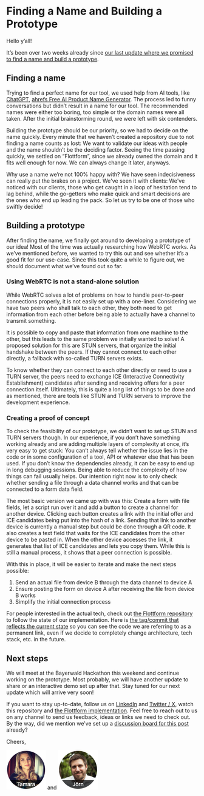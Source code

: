 # Finding a Name and Building a Prototype

Hello y’all!

It’s been over two weeks already since [our last update where we promised to find a name and build a prototype](https://github.com/compose-us/build-in-public/blob/main/updates/2023-10-23%20Defining%20our%20mission%20-%20Improve%20Web%20Form%20File%20Uploads/README.md).

## Finding a name

Trying to find a perfect name for our tool, we used help from AI tools, like [ChatGPT](https://chat.openai.com/), [ahrefs Free AI Product Name Generator](https://ahrefs.com/writing-tools/product-name-generator). The process led to funny conversations but didn’t result in a name for our tool. The recommended names were either too boring, too simple or the domain names were all taken. After the initial brainstorming round, we were left with six contenders.

Building the prototype should be our priority, so we had to decide on the name quickly. Every minute that we haven’t created a repository due to not finding a name counts as lost: We want to validate our ideas with people and the name shouldn’t be the deciding factor. Seeing the time passing quickly, we settled on “Flottform”, since we already owned the domain and it fits well enough for now. We can always change it later, anyways.

Why use a name we’re not 100% happy with? We have seen indecisiveness can really put the brakes on a project. We've seen it with clients: We've noticed with our clients, those who get caught in a loop of hesitation tend to lag behind, while the go-getters who make quick and smart decisions are the ones who end up leading the pack. So let us try to be one of those who swiftly decide!

## Building a prototype

After finding the name, we finally got around to developing a prototype of our idea! Most of the time was actually researching how WebRTC works. As we’ve mentioned before, we wanted to try this out and see whether it’s a good fit for our use-case. Since this took quite a while to figure out, we should document what we’ve found out so far.

### Using WebRTC is not a stand-alone solution

While WebRTC solves a lot of problems on how to handle peer-to-peer connections properly, it is not easily set up with a one-liner. Considering we have two peers who shall talk to each other, they both need to get information from each other before being able to actually have a channel to transmit something.

It is possible to copy and paste that information from one machine to the other, but this leads to the same problem we initially wanted to solve! A proposed solution for this are STUN servers, that organize the initial handshake between the peers. If they cannot connect to each other directly, a fallback with so-called TURN servers exists.

To know whether they can connect to each other directly or need to use a TURN server, the peers need to exchange ICE (Interactive Connectivity Establishment) candidates after sending and receiving offers for a peer connection itself. Ultimately, this is quite a long list of things to be done and as mentioned, there are tools like STUN and TURN servers to improve the development experience.

### Creating a proof of concept

To check the feasibility of our prototype, we didn’t want to set up STUN and TURN servers though. In our experience, if you don’t have something working already and are adding multiple layers of complexity at once, it’s very easy to get stuck: You can’t always tell whether the issue lies in the code or in some configuration of a tool, API or whatever else that has been used. If you don’t know the dependencies already, it can be easy to end up in long debugging sessions. Being able to reduce the complexity of how things can fail usually helps. Our intention right now is to only check whether sending a file through a data channel works and that can be connected to a form data field.

The most basic version we came up with was this: Create a form with file fields, let a script run over it and add a button to create a channel for another device. Clicking each button creates a link with the initial offer and ICE candidates being put into the hash of a link. Sending that link to another device is currently a manual step but could be done through a QR code. It also creates a text field that waits for the ICE candidates from the other device to be pasted in. When the other device accesses the link, it generates that list of ICE candidates and lets you copy them. While this is still a manual process, it shows that a peer connection is possible.

With this in place, it will be easier to iterate and make the next steps possible:

1. Send an actual file from device B through the data channel to device A
2. Ensure posting the form on device A after receiving the file from device B works
3. Simplify the initial connection process

For people interested in the actual tech, check out [the Flottform repository](https://github.com/compose-us/flottform) to follow the state of our implementation. Here is [the tag/commit that reflects the current state](https://github.com/compose-us/flottform/commit/8fd6e869ca1e8d11ee574a472eea18526f91c61f) so you can see the code we are referring to as a permanent link, even if we decide to completely change architecture, tech stack, etc. in the future.

## Next steps

We will meet at the Bayerwald Hackathon this weekend and continue working on the prototype. Most probably, we will have another update to share or an interactive demo set up after that. Stay tuned for our next update which will arrive very soon!

If you want to stay up-to-date, follow us on [LinkedIn](https://www.linkedin.com/company/compose-us/) and [Twitter / X](https://twitter.com/compose_us), watch this repository and [the Flottform implementation](https://github.com/compose-us/flottform). Feel free to reach out to us on any channel to send us feedback, ideas or links we need to check out. By the way, did we mention we’ve set up a [discussion board for this post](https://github.com/compose-us/build-in-public/discussions/3) already?

Cheers,

[![Tamara](../tamara.png)](https://www.linkedin.com/in/tamara-bogantseva/) and [![Jörn](../joern.png)](https://www.linkedin.com/in/joern-bernhardt/)
